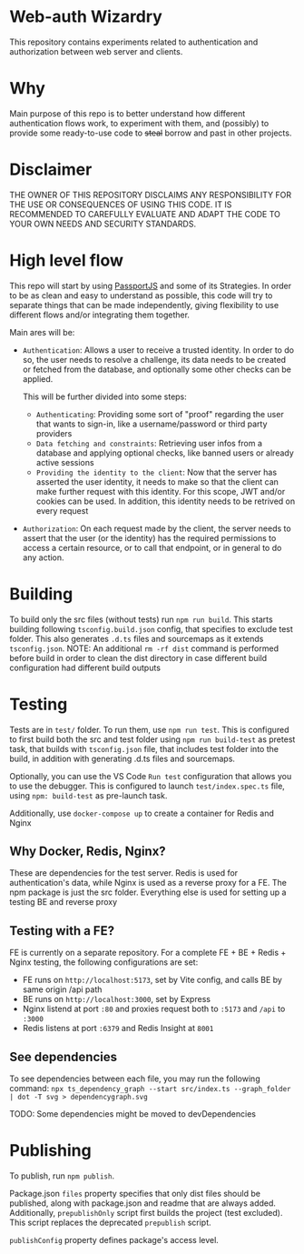# Web-auth Wizardry
This repository contains experiments related to authentication and authorization between web server and clients.

# Why
Main purpose of this repo is to better understand how different authentication flows work, to experiment with them, and (possibly) to provide some ready-to-use code to ~~steal~~ borrow and past in other projects.

# Disclaimer
THE OWNER OF THIS REPOSITORY DISCLAIMS ANY RESPONSIBILITY FOR THE USE OR CONSEQUENCES OF USING THIS CODE. IT IS RECOMMENDED TO CAREFULLY EVALUATE AND ADAPT THE CODE TO YOUR OWN NEEDS AND SECURITY STANDARDS.



# High level flow
This repo will start by using [PassportJS](https://www.passportjs.org/) and some of its Strategies.
In order to be as clean and easy to understand as possible, this code will try to separate things that can be made independently, giving flexibility to use different flows and/or integrating them together.

Main ares will be:
- `Authentication`: Allows a user to receive a trusted identity. In order to do so, the user needs to resolve a challenge, its data needs to be created or fetched from the database, and optionally some other checks can be applied. 

    This will be further divided into some steps:
    - `Authenticating`: Providing some sort of "proof" regarding the user that wants to sign-in, like a username/password or third party providers
    - `Data fetching and constraints`: Retrieving user infos from a database and applying optional checks, like banned users or already active sessions
    - `Providing the identity to the client`: Now that the server has asserted the user identity, it needs to make so that the client can make further request with this identity. For this scope, JWT and/or cookies can be used. In addition, this identity needs to be retrived on every request

- `Authorization`: On each request made by the client, the server needs to assert that the user (or the identity) has the required permissions to access a certain resource, or to call that endpoint, or in general to do any action.

# Building
To build only the src files (without tests) run `npm run build`. This starts building following `tsconfig.build.json` config, that specifies to exclude test folder. This also generates `.d.ts` files and sourcemaps as it extends `tsconfig.json`.
NOTE: An additional `rm -rf dist` command is performed before build in order to clean the dist directory in case different build configuration had different build outputs

# Testing
Tests are in `test/` folder. To run them, use `npm run test`.
This is configured to first build both the src and test folder using `npm run build-test` as pretest task, that builds with `tsconfig.json` file, that includes test folder into the build, in addition with generating .d.ts files and sourcemaps.

Optionally, you can use the VS Code `Run test` configuration that allows you to use the debugger. This is configured to launch `test/index.spec.ts` file, using `npm: build-test` as pre-launch task.

Additionally, use `docker-compose up` to create a container for Redis and Nginx

## Why Docker, Redis, Nginx?
These are dependencies for the test server. Redis is used for authentication's data, while Nginx is used as a reverse proxy for a FE.
The npm package is just the src folder. Everything else is used for setting up a testing BE and reverse proxy

## Testing with a FE?
FE is currently on a separate repository. For a complete FE + BE + Redis + Nginx testing, the following configurations are set:
- FE runs on `http://localhost:5173`, set by Vite config, and calls BE by same origin /api path
- BE runs on `http://localhost:3000`, set by Express
- Nginx listend at port `:80` and proxies request both to `:5173` and `/api` to `:3000`
- Redis listens at port `:6379` and Redis Insight at `8001`

## See dependencies
To see dependencies between each file, you may run the following command:
`npx ts_dependency_graph --start src/index.ts --graph_folder | dot -T svg > dependencygraph.svg`

TODO: Some dependencies might be moved to devDependencies


# Publishing
To publish, run `npm publish`.

Package.json `files` property specifies that only dist files should be published, along with package.json and readme that are always added. Additionally, `prepublishOnly` script first builds the project (test excluded). This script replaces the deprecated `prepublish` script.

`publishConfig` property defines package's access level.